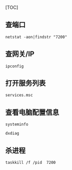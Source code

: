 [TOC]

## 查端口

```
netstat -aon|findstr "7200"
```

## 查网关/IP

```
ipconfig
```

## 打开服务列表

```
services.msc
```



## 查看电脑配置信息

```
systeminfo
```

```
dxdiag
```



## 杀进程

```
taskkill /f /pid  7200
```

